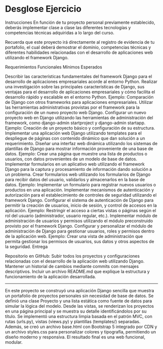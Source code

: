 # Desglose Ejercicio
Instrucciones
En función de tu proyecto personal previamente establecido, deberás implementar clase a clase las diferentes tecnologías y competencias técnicas adquiridas a lo largo del curso.

Recuerda que este proyecto irá directamente al registro de evidencia de tu portafolio, el cual deberá demostrar el dominio, competencias técnicas y diferentes habilidades relacionadas con el desarrollo de aplicaciones web utilizando el framework Django.

Requerimientos Funcionales Mínimos Esperados

Describir las características fundamentales del framework Django para el desarrollo de aplicaciones empresariales acorde al entorno Python.
Realizar una investigación sobre las principales características de Django, sus ventajas para el desarrollo de aplicaciones empresariales y cómo facilita el desarrollo rápido y escalable en el entorno Python.
Ejemplo: Comparación de Django con otros frameworks para aplicaciones empresariales.
Utilizar las herramientas administrativas provistas por el framework para la configuración de un nuevo proyecto web Django.
Configurar un nuevo proyecto web en Django utilizando las herramientas de administración del framework, como django-admin startproject y django-admin startapp.
Ejemplo: Creación de un proyecto básico y configuración de su estructura.
Implementar una aplicación web Django utilizando templates para el despliegue de páginas con contenido dinámico que dan solución a un requerimiento.
Diseñar una interfaz web dinámica utilizando los sistemas de plantillas de Django para mostrar información proveniente de una base de datos.
Ejemplo: Crear una página que muestre una lista de productos o usuarios, con datos provenientes de un modelo de base de datos.
Implementar formularios en un aplicativo web utilizando el framework Django para la captura y procesamiento de información dando solución a un problema.
Crear formularios web utilizando los formularios de Django para recibir datos del usuario, validarlos y almacenarlos en la base de datos.
Ejemplo: Implementar un formulario para registrar nuevos usuarios o productos en una aplicación.
Implementar mecanismos de autenticación y autorización para el establecimiento de controles de seguridad utilizando el framework Django.
Configurar el sistema de autenticación de Django para permitir la creación de usuarios, inicio de sesión, y control de accesos en la aplicación.
Ejemplo: Restringir el acceso a ciertas vistas o páginas según el rol del usuario (administrador, usuario regular, etc.).
Implementar módulo de administración de usuarios y permisos utilizando el módulo preconstruido provisto por el framework Django.
Configurar y personalizar el módulo de administración de Django para gestionar usuarios, roles y permisos dentro de la aplicación web.
Ejemplo: Crear una vista de administración que permita gestionar los permisos de usuarios, sus datos y otros aspectos de la seguridad.
Entrega

Repositorio en GitHub:
Subir todos los proyectos y configuraciones relacionadas con el desarrollo de la aplicación web utilizando Django.
Mantener un historial de cambios mediante commits con mensajes descriptivos.
Incluir un archivo README.md que explique la estructura y funcionamiento de la aplicación desarrollada.


**************************************
En este proyecto se construyó una aplicación Django sencilla que muestra un portafolio de proyectos personales sin necesidad de base de datos. Se definió una clase Proyecto y una lista estática como fuente de datos para simular la lógica del modelo. Desde las vistas, se renderizan los proyectos en una página principal y se muestra su detalle identificándolos por su título. Se implementó una estructura limpia basada en el patrón MVC, con rutas (urls.py), vistas (views.py) y plantillas (templates/) separadas. Además, se creó un archivo base.html con Bootstrap 5 integrado por CDN y un archivo styles.css para personalizar colores y tipografía, permitiendo un diseño moderno y responsiva. El resultado final es una web funcional, modular.